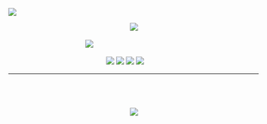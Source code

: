 ![](https://komarev.com/ghpvc/?username=texaschainsawmassacre&style=flat-square&color=DA1C02&label=MARTIANS)




ㅤㅤㅤㅤㅤㅤㅤㅤㅤㅤㅤㅤㅤㅤㅤㅤㅤㅤㅤ![](https://64.media.tumblr.com/539d48a86a64d85b88d1b2c5a1e97473/76f82df24fa57a43-86/s400x600/5d9c59b476c22b616ab3b13d5b5ed44e43cc0bf1.gifv)


ㅤㅤㅤㅤㅤㅤㅤㅤㅤㅤㅤㅤ![](https://files.catbox.moe/bl1p6i.png)

ㅤ
ㅤㅤㅤㅤㅤㅤㅤㅤㅤㅤㅤㅤㅤㅤ![](https://64.media.tumblr.com/521f89adbdf5c16381a90752d9b591b9/eb25773e47526d80-c8/s100x200/ec650bb7b5bb4ccb19aaf7c9a574d66d8c4a132c.pnj) ![](https://64.media.tumblr.com/2439a2a8b8aff39ca13b96f1d90b5233/eb25773e47526d80-23/s100x200/8826f0d5f62b1aef75c5afbd3a6f4765dd5426cd.pnj) ![](https://64.media.tumblr.com/123a6cc50e4248c65bbf2fd8d47dcc23/eb25773e47526d80-90/s100x200/fe6056ce6bc4d34e9c5152cdf6e05dec199785fa.pnj) ![](https://64.media.tumblr.com/feb099420ff6b0576a9a2e83296670c1/eb25773e47526d80-ac/s100x200/acc65e3c4e2db504f3b69126b9496010d3353fbb.pnj)

***

ㅤㅤㅤㅤㅤㅤㅤㅤㅤㅤㅤㅤ

ㅤㅤㅤㅤㅤㅤㅤㅤㅤㅤㅤㅤㅤㅤㅤㅤㅤㅤㅤㅤㅤㅤㅤㅤㅤㅤㅤㅤㅤㅤㅤㅤㅤㅤㅤㅤㅤㅤㅤㅤㅤㅤㅤㅤㅤㅤㅤㅤㅤㅤㅤㅤㅤㅤㅤㅤㅤㅤ![](https://files.catbox.moe/4kvprj.png)ㅤ
